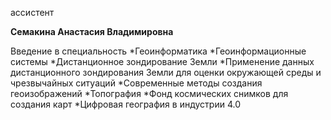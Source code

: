 ассистент



**Семакина Анастасия Владимировна**

Введение в специальность
	*Геоинформатика
	*Геоинформационные системы
	*Дистанционное зондирование Земли
	*Применение данных дистанционного зондирования Земли для оценки окружающей среды и чрезвычайных ситуаций
	*Современные методы создания геоизображений
	*Топография
	*Фонд космических снимков для создания карт
	*Цифровая география в индустрии 4.0